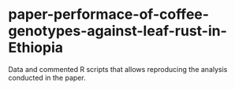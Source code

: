 # paper-performace-of-coffee-genotypes-against-leaf-rust-in-Ethiopia
Data and commented R scripts that allows reproducing the analysis conducted in the paper.
